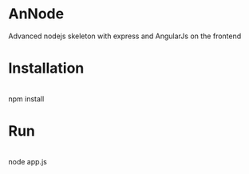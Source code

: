 AnNode
======

Advanced nodejs skeleton with express and AngularJs on the frontend

<h1>Installation</h1><br />
npm install

<h1>Run</h1><br />
node app.js
